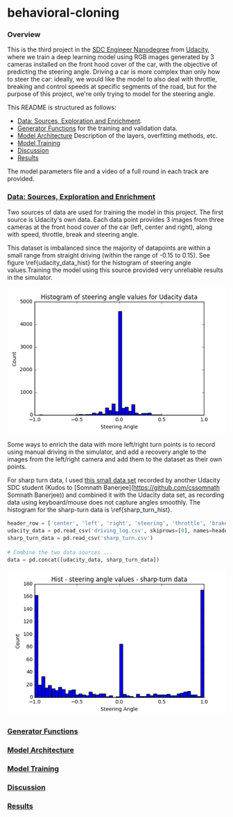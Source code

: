# behavioral-cloning

### Overview

This is the third project in the [SDC Engineer Nanodegree](https://www.udacity.com/course/self-driving-car-engineer-nanodegree--nd013 "SDC Engineer Nanodegree")  from [Udacity](https://www.udacity.com/ "Udacity"), where we train a deep learning model using RGB images generated by 3 cameras installed on the front hood cover of the car, with the objective of predicting the steering angle. Driving a car is more complex than only how to steer the car: ideally, we would like the model to also deal with throttle, breaking and control speeds at specific segments of the road, but for the purpose of this project, we're only trying to model for the steering angle.

This README is structured as follows: 

* [Data: Sources, Exploration and Enrichment](#section_0).
* [Generator Functions](#section_1) for the training and validation data.
* [Model Architecture](#section_2) Description of the layers, overfitting methods, etc.
* [Model Training](#section_3)
* [Discussion](#section_4)
* [Results](#section_5)

The model parameters file and a video of a full round in each track are provided.


### [Data: Sources, Exploration and Enrichment](#section_0)

Two sources of data are used for training the model in this project. The first source is Udacity's own data. Each data point provides 3 images from three cameras at the front hood cover of the car (left, center and right), along with speed, throttle, break and steering angle.

This dataset is imbalanced since the majority of datapoints are within a small range from straight driving (within the range of -0.15 to 0.15). See figure \ref{udacity_data_hist} for the histogram of steering angle values.Training the model using this source provided very unreliable results in the simulator.

![{udacity_data_hist}](figs/udacity_data.png)

Some ways to enrich the data with more left/right turn points is to record using manual driving in the simulator, and add a recovery angle to the images from the left/right camera and add them to the dataset as their own points.

For sharp turn data, I used [this small data set](https://github.com/cssomnath/udacity-sdc/blob/master/carnd-projects/CarND-Behavioral-Cloning/sharp_turn.zip "Sharp Turn data") recorded by another Udacity SDC student (Kudos to [Somnath Banerjee](https://github.com/cssomnath Somnath Banerjee)) and combined it with the Udacity data set, as recording data using keyboard/mouse does not capture angles smoothly. The histogram for the sharp-turn data is \ref{sharp_turn_hist}.



```python
header_row = ['center', 'left', 'right', 'steering', 'throttle', 'brake', 'speed']
udacity_data = pd.read_csv('driving_log.csv', skiprows=[0], names=header_row)
sharp_turn_data = pd.read_csv('sharp_turn.csv')

# Combine the two data sources ...
data = pd.concat([udacity_data, sharp_turn_data])
```


![{sharp_turn_hist}](figs/sharp_turn_data.png)


### [Generator Functions](#section_1)

### [Model Architecture](#section_2)

### [Model Training](#section_3)

### [Discussion](#section_4)

### [Results](#section_5)





